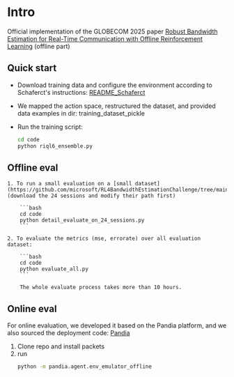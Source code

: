 # Intro
Official implementation of the GLOBECOM 2025 paper [Robust Bandwidth Estimation for Real-Time Communication with Offline Reinforcement Learning](https://arxiv.org/abs/2507.05785) (offline part)

## Quick start
- Download training data and configure the environment according to Schaferct's instructions: [README_Schaferct](https://github.com/jiu2021/RBWE_offline/blob/main/README_Schaferct.md)

- We mapped the action space, restructured the dataset, and provided data examples in dir: training_dataset_pickle

- Run the training script:
    ```bash 
    cd code
    python riql6_ensemble.py

## Offline eval
    1. To run a small evaluation on a [small dataset](https://github.com/microsoft/RL4BandwidthEstimationChallenge/tree/main/data): (download the 24 sessions and modify their path first)
        
        ```bash
        cd code
        python detail_evaluate_on_24_sessions.py
        ```
        
    2. To evaluate the metrics (mse, errorate) over all evaluation dataset:
        
        ```bash
        cd code
        python evaluate_all.py
        ```
        
        The whole evaluate process takes more than 10 hours.

## Online eval
For online evaluation, we developed it based on the Pandia platform, and we also sourced the deployment code: [Pandia](https://github.com/jiu2021/Pandia)
1. Clone repo and install packets
2. run
    ```bash
    python -m pandia.agent.env_emulator_offline